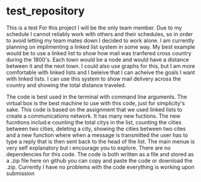 # test_repository
This is a test
For this project I will be the only team member. Due to my schedule I cannot reliably work with others and their schedules, so in order to avoid letting my team mates down I decided to work alone. I am currently planning on implimenting a linked list system in some way. My best example would be to use a linked list to show how mail was tranfered cross country during the 1800's. Each town would be a node and would have a distance between it and the next town. I could also use graphs for this, but I am more comfortable with linked lists and I beleive that I can acheive the goals I want with linked lists. I can use this system to show mail delivery across the country and showing the total distance traveled. 

The code is best used in the terminal with command line arguments. The virtual box is the best machine to use with this code, just for simplicity's sake. This code is based on the assignment that we used linked lists to create a communications network. It has many new fuctions. The new fucntions includ:e counting the total citys in the list, counting the cities between two cities, deleting a city, showing the cities between two cites and a new function where when a message is transmitted the user has to type a reply that is then sent back to the head of the list. The main menue is very self explanatory but i encourage you to explore. There are no dependencies for this code. The code is both written as a file and stored as a .zip file here on github you can copy and paste the code or download the .zip. Currently I have no problems with the code everything is working upon submission
